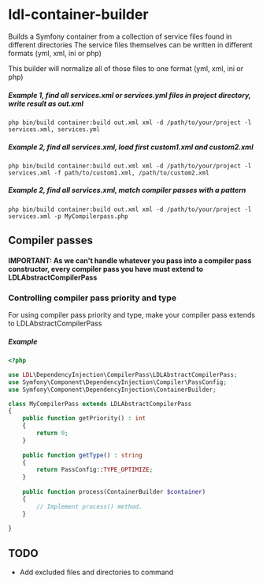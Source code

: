 # ldl-container-builder

Builds a Symfony container from a collection of service files found in different directories
The service files themselves can be written in different formats (yml, xml, ini or php)

This builder will normalize all of those files to one format (yml, xml, ini or php)

##### Example 1, find all services.xml or services.yml files in project directory, write result as out.xml

```
php bin/build container:build out.xml xml -d /path/to/your/project -l services.xml, services.yml 
```

##### Example 2, find all services.xml, load first custom1.xml and custom2.xml

```
php bin/build container:build out.xml xml -d /path/to/your/project -l services.xml -f path/to/custom1.xml, /path/to/custom2.xml
```


##### Example 2, find all services.xml, match compiler passes with a pattern

```
php bin/build container:build out.xml xml -d /path/to/your/project -l services.xml -p MyCompilerpass.php
```

## Compiler passes

#### IMPORTANT:  As we can't handle whatever you pass into a compiler pass constructor,  every compiler pass you have must extend to LDLAbstractCompilerPass

### Controlling compiler pass priority and type

For using compiler pass priority and type, make your compiler pass extends to LDLAbstractCompilerPass

##### Example 

```php
<?php

use LDL\DependencyInjection\CompilerPass\LDLAbstractCompilerPass;
use Symfony\Component\DependencyInjection\Compiler\PassConfig;
use Symfony\Component\DependencyInjection\ContainerBuilder;

class MyCompilerPass extends LDLAbstractCompilerPass
{
    public function getPriority() : int
    {
        return 0;
    }
    
    public function getType() : string
    {
        return PassConfig::TYPE_OPTIMIZE;
    }
    
    public function process(ContainerBuilder $container)
    {
        // Implement process() method.
    }
    
}
```

## TODO

- Add excluded files and directories to command
